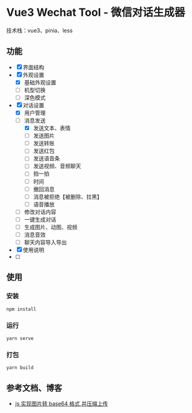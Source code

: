 # Vue3 Wechat Tool - 微信对话生成器

技术栈：vue3、pinia、less

## 功能

- [x] 界面结构
- [x] 外观设置
  - [x] 基础外观设置
  - [ ] 机型切换
  - [ ] 深色模式
- [x] 对话设置
  - [x] 用户管理
  - [ ] 消息发送
    - [x] 发送文本、表情
    - [ ] 发送图片
    - [ ] 发送转账
    - [ ] 发送红包
    - [ ] 发送语音条
    - [ ] 发送视频、音频聊天
    - [ ] 拍一拍
    - [ ] 时间
    - [ ] 撤回消息
    - [ ] 消息被拒绝【被删除、拉黑】
    - [ ] 语音播放
  - [ ] 修改对话内容
  - [ ] 一键生成对话
  - [ ] 生成图片、动图、视频
  - [ ] 消息音效
  - [ ] 聊天内容导入导出
- [x] 使用说明
- [ ]

## 使用

### 安装

```
npm install
```

### 运行

```
yarn serve
```

### 打包

```
yarn build
```

## 参考文档、博客

- [js 实现图片转 base64 格式,并压缩上传](https://codeleading.com/article/74243318780/)
